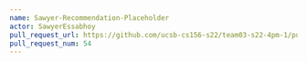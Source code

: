 ```yaml
---
name: Sawyer-Recommendation-Placeholder
actor: SawyerEssabhoy
pull_request_url: https://github.com/ucsb-cs156-s22/team03-s22-4pm-1/pull/54
pull_request_num: 54
---
```

